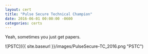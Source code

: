 ```yaml
---
layout: cert
title: "Pulse Secure Technical Champion"
date: 2016-06-01 00:00:00 -0600
categories: certs
---
```

Yeah, sometimes you just get papers.


![PSTC]({{ site.baseurl }}/images/PulseSecure-TC_2016.png "PSTC")

